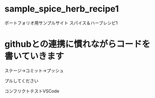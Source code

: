 # sample_spice_herb_recipe1
ポートフォリオ用サンプルサイト スパイス＆ハーブレシピ1

# githubとの連携に慣れながらコードを書いていきます
ステージ→コミット→プッシュ

プルしてください

コンフリクトテストVSCode
